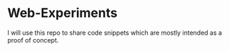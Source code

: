 # Web-Experiments
I will use this repo to share code snippets which are mostly intended as a proof of concept.
